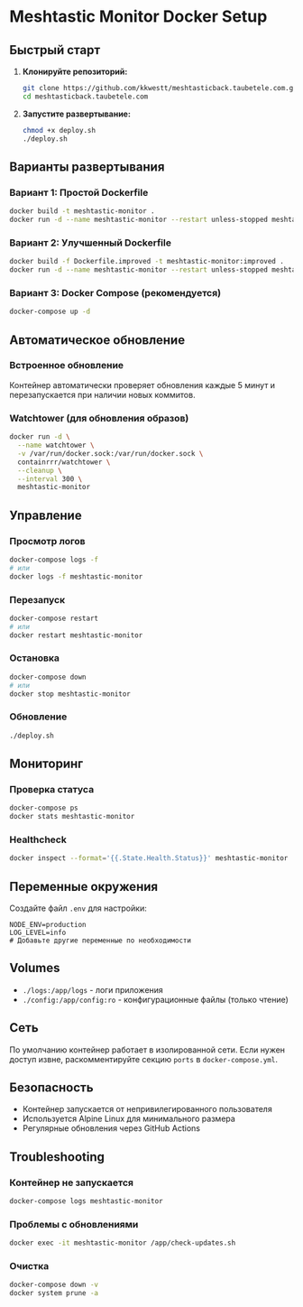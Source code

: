 # Meshtastic Monitor Docker Setup

## Быстрый старт

1. **Клонируйте репозиторий:**
   ```bash
   git clone https://github.com/kkwestt/meshtasticback.taubetele.com.git
   cd meshtasticback.taubetele.com
   ```

2. **Запустите развертывание:**
   ```bash
   chmod +x deploy.sh
   ./deploy.sh
   ```

## Варианты развертывания

### Вариант 1: Простой Dockerfile
```bash
docker build -t meshtastic-monitor .
docker run -d --name meshtastic-monitor --restart unless-stopped meshtastic-monitor
```

### Вариант 2: Улучшенный Dockerfile
```bash
docker build -f Dockerfile.improved -t meshtastic-monitor:improved .
docker run -d --name meshtastic-monitor --restart unless-stopped meshtastic-monitor:improved
```

### Вариант 3: Docker Compose (рекомендуется)
```bash
docker-compose up -d
```

## Автоматическое обновление

### Встроенное обновление
Контейнер автоматически проверяет обновления каждые 5 минут и перезапускается при наличии новых коммитов.

### Watchtower (для обновления образов)
```bash
docker run -d \
  --name watchtower \
  -v /var/run/docker.sock:/var/run/docker.sock \
  containrrr/watchtower \
  --cleanup \
  --interval 300 \
  meshtastic-monitor
```

## Управление

### Просмотр логов
```bash
docker-compose logs -f
# или
docker logs -f meshtastic-monitor
```

### Перезапуск
```bash
docker-compose restart
# или
docker restart meshtastic-monitor
```

### Остановка
```bash
docker-compose down
# или
docker stop meshtastic-monitor
```

### Обновление
```bash
./deploy.sh
```

## Мониторинг

### Проверка статуса
```bash
docker-compose ps
docker stats meshtastic-monitor
```

### Healthcheck
```bash
docker inspect --format='{{.State.Health.Status}}' meshtastic-monitor
```

## Переменные окружения

Создайте файл `.env` для настройки:
```env
NODE_ENV=production
LOG_LEVEL=info
# Добавьте другие переменные по необходимости
```

## Volumes

- `./logs:/app/logs` - логи приложения
- `./config:/app/config:ro` - конфигурационные файлы (только чтение)

## Сеть

По умолчанию контейнер работает в изолированной сети. Если нужен доступ извне, раскомментируйте секцию `ports` в `docker-compose.yml`.

## Безопасность

- Контейнер запускается от непривилегированного пользователя
- Используется Alpine Linux для минимального размера
- Регулярные обновления через GitHub Actions

## Troubleshooting

### Контейнер не запускается
```bash
docker-compose logs meshtastic-monitor
```

### Проблемы с обновлениями
```bash
docker exec -it meshtastic-monitor /app/check-updates.sh
```

### Очистка
```bash
docker-compose down -v
docker system prune -a
```
